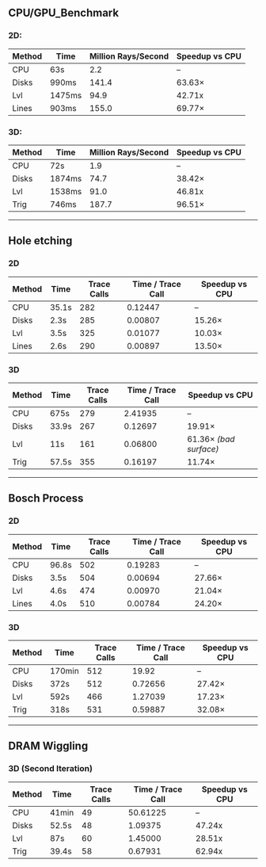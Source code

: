 ## CPU/GPU_Benchmark
### 2D:
| Method | Time   | Million Rays/Second |  Speedup vs CPU |
|--------|--------|---------------------|-----------------|
| CPU    | 63s    |   2.2               | –               |
| Disks  | 990ms  |   141.4               | 63.63×          |
| Lvl    | 1475ms |   94.9                | 42.71x          |
| Lines  | 903ms  |   155.0               | 69.77×          |
### 3D:
| Method | Time   | Million Rays/Second |  Speedup vs CPU |
|--------|--------|---------------------|-----------------|
| CPU    | 72s    |   1.9               | –               |
| Disks  | 1874ms |   74.7               | 38.42×          |
| Lvl    | 1538ms |   91.0                | 46.81x          |
| Trig   | 746ms  |   187.7               | 96.51×          |

---
## Hole etching
### 2D

| Method | Time  | Trace Calls | Time / Trace Call | Speedup vs CPU |
|--------|-------|-------------|-------------------|----------------|
| CPU    | 35.1s | 282         | 0.12447           | –              |
| Disks  | 2.3s  | 285         | 0.00807           | 15.26×         |
| Lvl    | 3.5s  | 325         | 0.01077           | 10.03×         |
| Lines  | 2.6s  | 290         | 0.00897           | 13.50×         |

### 3D

| Method | Time   | Trace Calls | Time / Trace Call | Speedup vs CPU     |
|--------|--------|-------------|-------------------|--------------------|
| CPU    | 675s   | 279         | 2.41935           | –                  |
| Disks  | 33.9s  | 267         | 0.12697           | 19.91×             |
| Lvl    | 11s    | 161         | 0.06800           | 61.36× *(bad surface)* |
| Trig   | 57.5s  | 355         | 0.16197           | 11.74×             |

---
## Bosch Process
### 2D

| Method | Time  | Trace Calls | Time / Trace Call | Speedup vs CPU |
|--------|-------|-------------|-------------------|----------------|
| CPU    | 96.8s | 502         | 0.19283           | –              |
| Disks  | 3.5s  | 504         | 0.00694           | 27.66×         |
| Lvl    | 4.6s  | 474         | 0.00970           | 21.04×         |
| Lines  | 4.0s  | 510         | 0.00784           | 24.20×         |

### 3D

| Method | Time   | Trace Calls | Time / Trace Call | Speedup vs CPU |
|--------|--------|-------------|-------------------|----------------|
| CPU    | 170min | 512         | 19.92             | –              |
| Disks  | 372s   | 512         | 0.72656           | 27.42×         |
| Lvl    | 592s   | 466         | 1.27039           | 17.23×         |
| Trig   | 318s   | 531         | 0.59887           | 32.08×         |

---
## DRAM Wiggling
### 3D (Second Iteration)

| Method | Time  | Trace Calls | Time / Trace Call | Speedup vs CPU |
|--------|-------|-------------|-------------------|----------------|
| CPU    | 41min | 49          | 50.61225          | –              |
| Disks  | 52.5s | 48          | 1.09375           | 47.24x         |
| Lvl    | 87s   | 60          | 1.45000           | 28.51x         |
| Trig   | 39.4s | 58          | 0.67931           | 62.94x         |
